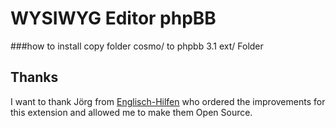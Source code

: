 # WYSIWYG Editor phpBB

###how to install
copy folder cosmo/ to phpbb 3.1 ext/ Folder

## Thanks
I want to thank Jörg from [Englisch-Hilfen](http://www.englisch-hilfen.de) who ordered the improvements for this extension and allowed me to make them Open Source.